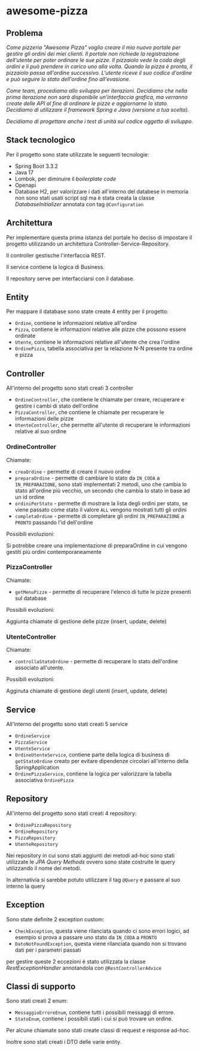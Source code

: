 # awesome-pizza

## Problema

_Come pizzeria "Awesome Pizza" voglio creare il mio nuovo portale per gestire gli ordini dei miei clienti. Il portale non richiede la registrazione dell'utente per poter ordinare le sue pizze. Il pizzaiolo vede la coda degli ordini e li può prendere in carico uno alla volta. Quando la pizza è pronta, il pizzaiolo passa all'ordine successivo. L'utente riceve il suo codice d'ordine e può seguire lo stato dell'ordine fino all'evasione._

_Come team, procediamo allo sviluppo per iterazioni. Decidiamo che nella prima iterazione non sarà disponibile un'interfaccia grafica, ma verranno create delle API al fine di ordinare le pizze e aggiornarne lo stato. Decidiamo di utilizzare il framework Spring e Java (versione a tua scelta)._

_Decidiamo di progettare anche i test di unità sul codice oggetto di sviluppo._

## Stack tecnologico

Per il progetto sono state utilizzate le seguenti tecnologie:
* Spring Boot 3.3.2
* Java 17
* Lombok, per diminuire il _boilerplate code_
* Openapi
* Database H2, per valorizzare i dati all'interno del databese in memoria non sono stati usati script sql ma è stata creata la classe _DatabaseInitializer_ annotata con tag `@Configuration`

## Architettura

Per implementare questa prima istanza del portale ho deciso di impostare il progetto utilizzando un architettura Controller-Service-Repository.

Il controller gestische l'interfaccia REST.

Il service contiene la logica di Business.

Il repository serve per interfacciarsi con il database.

## Entity

Per mappare il database sono state create 4 entity per il progetto:

* `Ordine`, contiene le informazioni relative all'ordine
* `Pizza`, contiene le informazioni relative alle pizze che possono essere ordinate
* `Utente`, contiene le informazioni relative all'utente che crea l'ordine
* `OrdinePizza`, tabella associativa per la relazione N-N presente tra ordine e pizza

## Controller

All'interno del progetto sono stati creati 3 controller

* `OrdineController`, che contiene le chiamate per creare, recuperare e gestire i cambi di stato dell'ordine
* `PizzaController`, che contiene le chiamate per recuperare le informazioni delle pizze
* `UtenteController`, che permette all'utente di recuperare le informazioni relative al suo ordine

### OrdineController

Chiamate:

* `creaOrdine` - permette di creare il nuovo ordine
* `preparaOrdine` - permette di cambiare lo stato da `IN_CODA` a `IN_PREPARAZIONE`, sono stati implementati 2 metodi, uno che cambia lo stato all'ordine più vecchio, un secondo che cambia lo stato in base ad un id ordine
* `ordiniPerStato` - permette di mostrare la lista degli ordini per stato, se viene passato come stato il valore `ALL` vengono mostrati tutti gli ordini
* `completaOrdine` - permette di completare gli ordini `IN_PREPARAZIONE` a `PRONTO` passando l'id dell'ordine

Possibili evoluzioni:

Si potrebbe creare una implementazione di preparaOrdine in cui vengono gestiti più ordini contemporaneamente

### PizzaController

Chiamate: 

* `getMenuPizze` - permette di recuperare l'elenco di tutte le pizze presenti sul database

Possibili evoluzioni:

Aggiunta chiamate di gestione delle pizze (insert, update, delete)

### UtenteController

Chiamate:

* `controllaStatoOrdine` - permette di recuperare lo stato dell'ordine associato all'utente.

Possibili evoluzioni:

Agginuta chiamate di gestione degli utenti (insert, update, delete)

## Service

All'interno del progetto sono stati creati 5 service

* `OrdineService`
* `PizzaService`
* `UtenteService`
* `OrdineUtenteService`, contiene parte della logica di business di `getStatoOrdine` creato per evitare dipendenze circolari all'interno della SpringApplication
* `OrdinePizzaService`, contiene la logica per valorizzare la tabella associativa `OrdinePizza`

## Repository

All'interno del progetto sono stati creati 4 repository:

* `OrdinePizzaRepository`
* `OrdineRepository`
* `PizzaRepository`
* `UtenteRepository`

Nei repository in cui sono stati aggiunti dei metodi ad-hoc sono stati utilizzate le _JPA Query Methods_ ovvero sono state costruite le query utilizzando il nome dei metodi.

In alternativia si sarebbe potuto utilizzare il tag `@Query` e passare al suo interno la query

## Exception

Sono state definite 2 exception custom:

* `CheckException`, questa viene rilanciata quando ci sono errori logici, ad esempio si prova a passare uno stato da `IN_CODA` a `PRONTO`
* `DatoNotFoundException`, questa viene rilanciata quando non si trovano dati per i parametri passati

per gestire queste 2 eccezioni è stato utilizzata la classe _RestExceptionHandler_ annotandola con `@RestControllerAdvice`

## Classi di supporto

Sono stati creati 2 enum:
* `MessaggioErroreEnum`, contiene tutti i possibili messaggi di errore.
* `StatoEnum`, contiene i possibili stati i cui si può trovare un ordine.

Per alcune chiamate sono stati create classi di request e response ad-hoc.

Inoltre sono stati creati i DTO delle varie entity.
